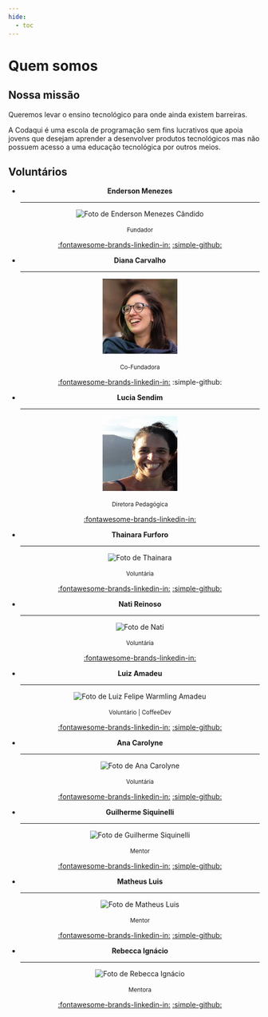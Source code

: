 ```yaml
---
hide:
  - toc
---
```

# Quem somos

## Nossa missão

Queremos levar o ensino tecnológico para onde ainda existem barreiras.

A Codaqui é uma escola de programação sem fins lucrativos que apoia jovens que desejam aprender a desenvolver produtos tecnológicos mas não possuem acesso a uma educação tecnológica por outros meios.

## Voluntários

<div class="grid cards" style="text-align: center;" markdown>

-   __Enderson Menezes__

    ---
    
    <img src="https://avatars.githubusercontent.com/u/11020807?v=4" alt="Foto de Enderson Menezes Cândido" width="150" height="150"/>
    
    <small>Fundador</small>

    [:fontawesome-brands-linkedin-in:](https://www.linkedin.com/in/endersonmenezes/) [:simple-github:](https://github.com/endersonmenezes)

-   __Diana Carvalho__

    ---

    <img src="/assets/profile/diana.jpeg" alt="Foto de Diana Carvalho" width="150" height="150"/>
    
    <small>Co-Fundadora</small>
    
    [:fontawesome-brands-linkedin-in:](https://www.linkedin.com/in/diana-carvalho-46b63998/) :simple-github:

-   __Lucia Sendim__

    ---

    <img src="/assets/profile/lucia.jpeg" alt="Foto de Lúcia Sendim" width="150" height="150"/>

    <small>Diretora Pedagógica</small>

    [:fontawesome-brands-linkedin-in:](https://www.linkedin.com/in/lucia-sendim-5385755/)

-   __Thainara Furforo__

    ---

    <img src="https://avatars.githubusercontent.com/u/92865769?v=4" alt="Foto de Thainara" width="150" height="150"/>

    <small>Voluntária</small>

    [:fontawesome-brands-linkedin-in:](https://www.linkedin.com/in/thainarafurforo/) [:simple-github:](https://github.com/thaifurforo)
    
-   __Nati Reinoso__

    ---

    <img src="https://user-images.githubusercontent.com/11020807/219097368-29e04759-22a7-4152-9aee-7154b3687edb.jpg" alt="Foto de Nati" width="150" height="150"/>

    <small>Voluntária</small>

    [:fontawesome-brands-linkedin-in:](https://www.linkedin.com/in/nreinoso/)


-   __Luiz Amadeu__

    ---

    <img src="https://avatars.githubusercontent.com/u/85834483?v=4" alt="Foto de Luiz Felipe Warmling Amadeu" width="150" height="150"/>

    <small>Voluntário | CoffeeDev</small>

    [:fontawesome-brands-linkedin-in:](https://www.linkedin.com/in/Amad3eu/) [:simple-github:](https://github.com/Amad3eu)

-   __Ana Carolyne__

    ---
    <img src="https://avatars.githubusercontent.com/u/111382055?v=4" alt="Foto de Ana Carolyne" width="150" height="150"/>

    <small>Voluntária</small>

    [:fontawesome-brands-linkedin-in:](https://www.linkedin.com/in/ana-carolyne-%F0%9F%8F%B3%EF%B8%8F%E2%80%8D%F0%9F%8C%88-952b9314b/) [:simple-github:](https://github.com/anadevti)

-   __Guilherme Siquinelli__

    ---
    <img src="https://avatars.githubusercontent.com/u/5638096?v=4" alt="Foto de Guilherme Siquinelli" width="150" height="150"/>

    <small>Mentor</small>
    
    [:fontawesome-brands-linkedin-in:](https://www.linkedin.com/in/guilherme-siquinelli/) [:simple-github:](https://github.com/guiseek)

-   __Matheus Luis__

    ---
    <img src="https://avatars.githubusercontent.com/u/66440299?v=4" alt="Foto de Matheus Luis" width="150" height="150"/>

    <small>Mentor</small>

    [:fontawesome-brands-linkedin-in:](https://www.linkedin.com/in/causticroot/) [:simple-github:](https://github.com/causticsudo)

-   __Rebecca Ignácio__

    ---
    <img src="https://avatars.githubusercontent.com/u/71036610?v=4" alt="Foto de Rebecca Ignácio" width="150" height="150"/>

    <small>Mentora</small>

    [:fontawesome-brands-linkedin-in:](https://www.linkedin.com/in/rebecca-ignacio/) [:simple-github:](https://github.com/rebeccaaaaaaaaaaa)
</div>
